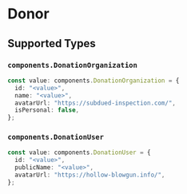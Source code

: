 # Donor


## Supported Types

### `components.DonationOrganization`

```typescript
const value: components.DonationOrganization = {
  id: "<value>",
  name: "<value>",
  avatarUrl: "https://subdued-inspection.com/",
  isPersonal: false,
};
```

### `components.DonationUser`

```typescript
const value: components.DonationUser = {
  id: "<value>",
  publicName: "<value>",
  avatarUrl: "https://hollow-blowgun.info/",
};
```


